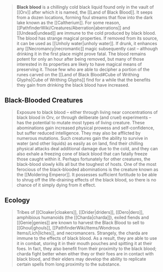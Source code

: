> **Black blood** is a chillingly cold black liquid found only in the vault of [[Orv]] after which it is named, the [[Land of Black Blood]]. It seeps from a dozen locations, forming foul streams that flow into the dark lake known as the [[Caltherium]].
> For some reason, [[PathfinderWiki/Creatures/Aberration|aberrations]] and [[Undead|undead]] are immune to the cold produced by black blood.
> The blood has strange magical properties. If removed from its source, it can be used as [[Unholy water|unholy water]]. If drunk, it enhances any [[Necromancy|necromantic]] magic subsequently cast – although drinking it in the first place might prove fatal. The blood remains potent for only an hour after being removed, but many of those interested in its properties are likely to have magical means of preserving it.
> Those few who are able to decipher a portion of the runes carved on the [[Land of Black Blood#Cube of Writhing Glyphs|Cube of Writhing Glyphs]] find for a while that the benefits they gain from drinking the black blood have increased. 


## Black-Blooded Creatures

> Exposure to black blood – either through living near concentrations of black blood in Orv, or through deliberate (and cruel) experiments – has the potential to mutate most types of living creature. These abominations gain increased physical prowess and self-confidence, but suffer reduced intelligence. They may also be afflicted by numerous mutations.
> Such creatures gain the ability to survive in water (and other liquids) as easily as on land, find their chilling physical attacks deal additional damage due to the cold, and they can also exhale a freezing cone of black blood that can fatally freeze those caught within it. Perhaps fortunately for other creatures, the black-blood slowly kills all but the toughest of hosts.
> One of the most ferocious of the black-blooded abominations is the creature known as the [[Moldering Emperor]]. It possesses sufficient fortitude to be able to shrug off the life-draining effects of the black blood, so there is no chance of it simply dying from it effect.


## Ecology

> Tribes of [[Cloaker|cloakers]], [[Drider|driders]], [[Dero|dero]], amphibious humanoids (the [[Charda|charda]]), exiled fiends and [[Genie|genies]] are known to harvest the Black Blood to sell to [[Ghoul|ghouls]], [[PathfinderWiki/Items/Wondrous Items/Lich|liches]], and necromancers.
> Strangely, the charda are immune to the effects of black blood. As a result, they are able to use it in combat, storing it in their mouth pouches and spitting it at their foes. In fact, they also benefit from their proximity to the black blood; charda fight better when either they or their foes are in contact with black blood, and their elders may develop the ability to replicate certain spells from long proximity to the substance. 







